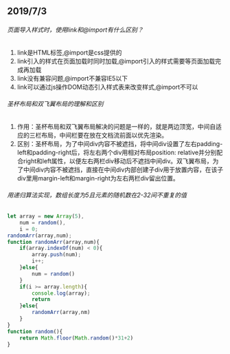 ## 2019/7/3
###### 页面导入样式时，使用link和@import有什么区别？
1. link是HTML标签,@import是css提供的  
2. link引入的样式在页面加载时同时加载,@import引入的样式需要等页面加载完成再加载  
3. link没有兼容问题,@import不兼容IE5以下  
4. link可以通过js操作DOM动态引入样式表来改变样式,@import不可以  
###### 圣杯布局和双飞翼布局的理解和区别
1. 作用：圣杯布局和双飞翼布局解决的问题是一样的，就是两边顶宽，中间自适应的三栏布局，中间栏要在放在文档流前面以优先渲染。  
2. 区别：圣杯布局，为了中间div内容不被遮挡，将中间div设置了左右padding-left和padding-right后，将左右两个div用相对布局position: relative并分别配合right和left属性，以便左右两栏div移动后不遮挡中间div。双飞翼布局，为了中间div内容不被遮挡，直接在中间div内部创建子div用于放置内容，在该子div里用margin-left和margin-right为左右两栏div留出位置。  
###### 用递归算法实现，数组长度为5且元素的随机数在2-32间不重复的值
```js
let array = new Array(5),
    num = random(),
    i = 0;
randomArr(array,num);
function randomArr(array,num){
    if(array.indexOf(num) < 0){
        array.push(num);
        i++;
    }else{
        num = random()
    }
    if(i >= array.length){
        console.log(array);
        return
    }else{
        randomArr(array,nm)
    }
}
function random(){
    return Math.floor(Math.random()*31+2)
}
```
